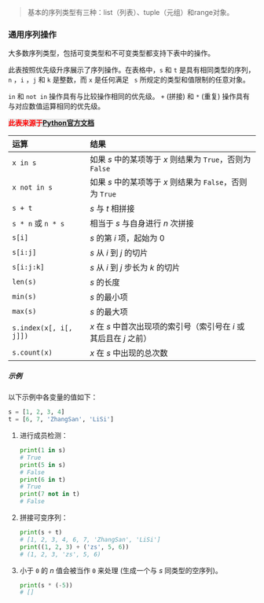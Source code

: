> 基本的序列类型有三种：list（列表）、tuple（元组）和range对象。

### 通用序列操作

大多数序列类型，包括可变类型和不可变类型都支持下表中的操作。

此表按照优先级升序展示了序列操作。在表格中，`s` 和 `t` 是具有相同类型的序列，`n` ，`i` ，`j` 和 `k` 是整数，而 `x` 是任何满足 ` s` 所规定的类型和值限制的任意对象。

`in` 和 `not in` 操作具有与比较操作相同的优先级。 `+` (拼接) 和 `*` (重复) 操作具有与对应数值运算相同的优先级。

<span style="color:red;font-weight:700;background-color:#e7e7e7">此表来源于[Python官方文档](https://docs.python.org/zh-cn/3/library/stdtypes.html#common-sequence-operations)</span>

| 运算                   | 结果                                                         |
| :--------------------- | :----------------------------------------------------------- |
| `x in s`               | 如果 *s* 中的某项等于 *x* 则结果为 `True`，否则为 `False`    |
| `x not in s`           | 如果 *s* 中的某项等于 *x* 则结果为 `False`，否则为 `True`    |
| `s + t`                | *s* 与 *t* 相拼接                                            |
| `s * n` 或 `n * s`     | 相当于 *s* 与自身进行 *n* 次拼接                             |
| `s[i]`                 | *s* 的第 *i* 项，起始为 0                                    |
| `s[i:j]`               | *s* 从 *i* 到 *j* 的切片                                     |
| `s[i:j:k]`             | *s* 从 *i* 到 *j* 步长为 *k* 的切片                          |
| `len(s)`               | *s* 的长度                                                   |
| `min(s)`               | *s* 的最小项                                                 |
| `max(s)`               | *s* 的最大项                                                 |
| `s.index(x[, i[, j]])` | *x* 在 *s* 中首次出现项的索引号（索引号在 *i* 或其后且在 *j* 之前） |
| `s.count(x)`           | *x* 在 *s* 中出现的总次数                                    |

##### 示例

以下示例中各变量的值如下：

```python
s = [1, 2, 3, 4]
t = [6, 7, 'ZhangSan', 'LiSi']
```

1. 进行成员检测：

   ```python
   print(1 in s)
   # True
   print(5 in s)
   # False
   print(6 in t)
   # True
   print(7 not in t)
   # False
   ```

2. 拼接可变序列：

   ```python
   print(s + t)
   # [1, 2, 3, 4, 6, 7, 'ZhangSan', 'LiSi']
   print((1, 2, 3) + ('zs', 5, 6))
   # (1, 2, 3, 'zs', 5, 6)
   ```

3. 小于 `0` 的 *n* 值会被当作 `0` 来处理 (生成一个与 *s* 同类型的空序列)。

   ```python
   print(s * (-5))
   # []
   ```

   

